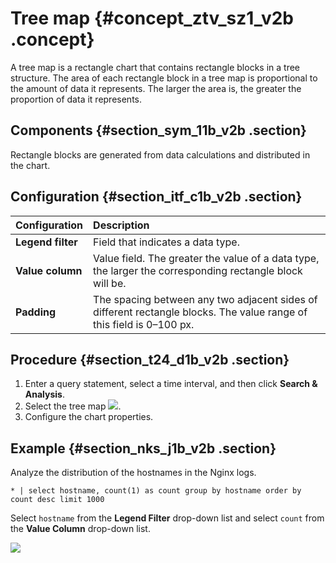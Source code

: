# Tree map {#concept_ztv_sz1_v2b .concept}

A tree map is a rectangle chart that contains rectangle blocks in a tree structure. The area of each rectangle block in a tree map is proportional to the amount of data it represents. The larger the area is, the greater the proportion of data it represents.

## Components {#section_sym_11b_v2b .section}

Rectangle blocks are generated from data calculations and distributed in the chart.

## Configuration {#section_itf_c1b_v2b .section}

|Configuration|Description|
|:------------|:----------|
|**Legend filter**|Field that indicates a data type.|
|**Value column**|Value field. The greater the value of a data type, the larger the corresponding rectangle block will be.|
|**Padding**|The spacing between any two adjacent sides of different rectangle blocks. The value range of this field is 0–100 px.|

## Procedure {#section_t24_d1b_v2b .section}

1.  Enter a query statement, select a time interval, and then click **Search & Analysis**.
2.  Select the tree map ![](http://static-aliyun-doc.oss-cn-hangzhou.aliyuncs.com/assets/img/17720/15416461219593_en-US.png).
3.  Configure the chart properties.

## Example {#section_nks_j1b_v2b .section}

Analyze the distribution of the hostnames in the Nginx logs.

```
* | select hostname, count(1) as count group by hostname order by count desc limit 1000 
```

Select `hostname` from the **Legend Filter** drop-down list and select `count` from the **Value Column** drop-down list.

![](http://static-aliyun-doc.oss-cn-hangzhou.aliyuncs.com/assets/img/17720/15416461219594_en-US.png)

